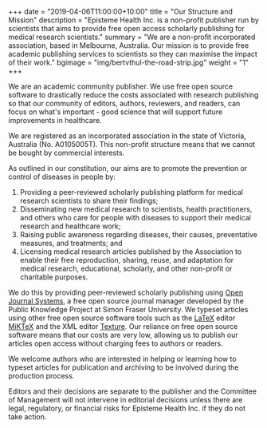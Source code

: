 +++
date = "2019-04-06T11:00:00+10:00"
title = "Our Structure and Mission"
description = "Episteme Health Inc. is a non-profit publisher run by scientists that aims to provide free open access scholarly publishing for medical research scientists."
summary = "We are a non-profit incorporated association, based in Melbourne, Australia. Our mission is to provide free academic publishing services to scientists so they can maximise the impact of their work."
bgimage = "img/bertvthul-the-road-strip.jpg"
weight = "1"
+++

We are an academic community publisher. We use free open source software to drastically reduce the costs associated with research publishing so that our community of editors, authors, reviewers, and readers, can focus on what's important - good science that will support future improvements in healthcare.

We are registered as an incorporated association in the state of Victoria, Australia (No. A0105005T). This non-profit structure means that we cannot be bought by commercial interests.

As outlined in our constitution, our aims are to promote the prevention or control of diseases in people by:

1. Providing a peer-reviewed scholarly publishing platform for medical research scientists to share their findings;
2. Disseminating new medical research to scientists, health practitioners, and others who care for people with diseases to support their medical research and healthcare work;
3. Raising public awareness regarding diseases, their causes, preventative measures, and treatments; and
4. Licensing medical research articles published by the Association to enable their free reproduction, sharing, reuse, and adaptation for medical research, educational, scholarly, and other non-profit or charitable purposes.

We do this by providing peer-reviewed scholarly publishing using [Open Journal Systems](https://pkp.sfu.ca/ojs), a free open source journal manager developed by the Public Knowledge Project at Simon Fraser University. We typeset articles using other free open source software tools such as the [LaTeX](https://www.latex-project.org/) editor [MiKTeX](https://miktex.org/) and the XML editor [Texture](https://github.com/substance/texture/releases). Our reliance on free open source software means that our costs are very low, allowing us to publish our articles open access without charging fees to authors or readers.

We welcome authors who are interested in helping or learning how to typeset articles for publication and archiving to be involved during the production process.

Editors and their decisions are separate to the publisher and the Committee of Management will not intervene in editorial decisions unless there are legal, regulatory, or financial risks for Episteme Health Inc. if they do not take action.